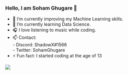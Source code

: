### Hello, I am Soham Ghugare 👋

- 🔭 I’m currently improving my Machine Learning skills.
- 🌱 I’m currently learning Data Science.
- 🎧 I love listening to music while coding.
- 📫 Contact: </br>
        - Discord: ShadowX#1566 </br>
        - Twitter: SohamGhugare
- ⚡ Fun fact: I started coding at the age of 13

<img src="https://github-readme-stats.vercel.app/api?username=SohamGhugare&&show_icons=true&title_color=ffffff&icon_color=bb2acf&text_color=daf7dc&bg_color=151515">



